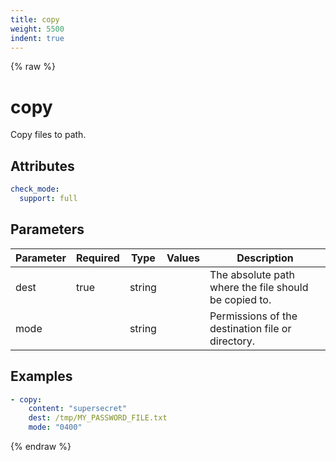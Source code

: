 ```yaml
---
title: copy
weight: 5500
indent: true
---
```


{% raw %}
# copy

Copy files to path.

## Attributes

```yaml
check_mode:
  support: full
```

## Parameters

| Parameter | Required | Type   | Values | Description                                           |
|-----------|----------|--------|--------|-------------------------------------------------------|
| dest      | true     | string |        | The absolute path where the file should be copied to. |
| mode      |          | string |        | Permissions of the destination file or directory.     |

## Examples

```yaml
- copy:
    content: "supersecret"
    dest: /tmp/MY_PASSWORD_FILE.txt
    mode: "0400"
```

{% endraw %}